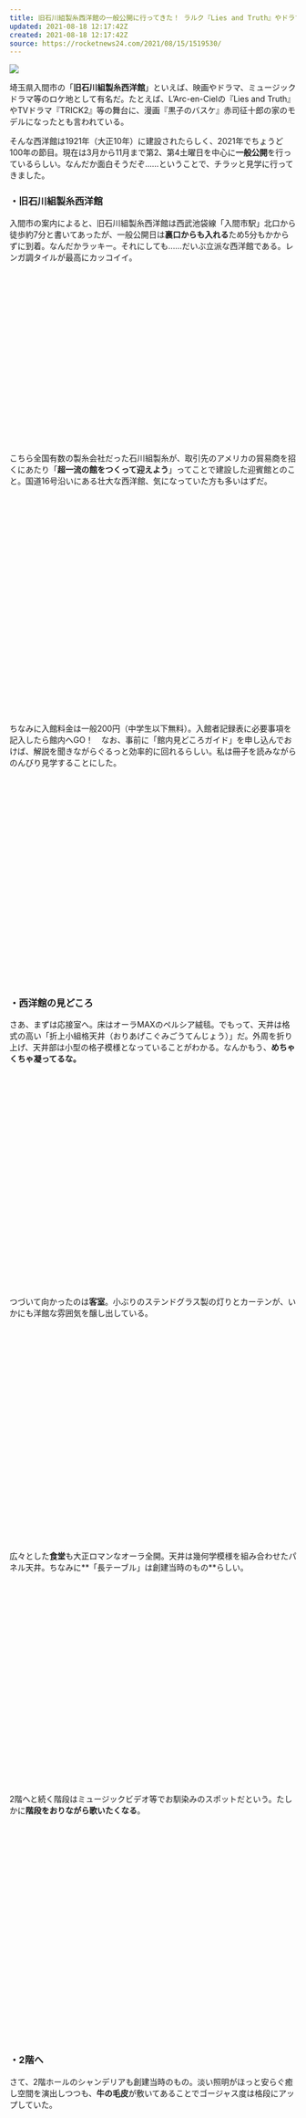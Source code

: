 ```yaml
---
title: 旧石川組製糸西洋館の一般公開に行ってきた！ ラルク『Lies and Truth』やドラマ『TRICK2』など映画やMVのロケ地として有名 埼玉県入間市
updated: 2021-08-18 12:17:42Z
created: 2021-08-18 12:17:42Z
source: https://rocketnews24.com/2021/08/15/1519530/
---
```


![](https://rocketnews24.com/2021/08/15/1519530/480)

埼玉県入間市の「**旧石川組製糸西洋館**」といえば、映画やドラマ、ミュージックドラマ等のロケ地として有名だ。たとえば、L’Arc-en-Cielの『Lies and Truth』やTVドラマ『TRICK2』等の舞台に、漫画『黒子のバスケ』赤司征十郎の家のモデルになったとも言われている。

そんな西洋館は1921年（大正10年）に建設されたらしく、2021年でちょうど100年の節目。現在は3月から11月まで第2、第4土曜日を中心に**一般公開**を行っているらしい。なんだか面白そうだぞ……ということで、チラッと見学に行ってきました。

### ・旧石川組製糸西洋館

入間市の案内によると、旧石川組製糸西洋館は西武池袋線「入間市駅」北口から徒歩約7分と書いてあったが、一般公開日は**裏口からも入れる**ため5分もかからずに到着。なんだかラッキー。それにしても……だいぶ立派な西洋館である。レンガ調タイルが最高にカッコイイ。

![](data:image/svg+xml;base64,PHN2ZyBoZWlnaHQ9IjM4NyIgd2lkdGg9IjY0MCIgeG1sbnM9Imh0dHA6Ly93d3cudzMub3JnLzIwMDAvc3ZnIiB2ZXJzaW9uPSIxLjEiIC8+)

こちら全国有数の製糸会社だった石川組製糸が、取引先のアメリカの貿易商を招くにあたり「**超一流の館をつくって迎えよう**」ってことで建設した迎賓館とのこと。国道16号沿いにある壮大な西洋館、気になっていた方も多いはずだ。

![](data:image/svg+xml;base64,PHN2ZyBoZWlnaHQ9IjQ5MCIgd2lkdGg9IjY0MCIgeG1sbnM9Imh0dHA6Ly93d3cudzMub3JnLzIwMDAvc3ZnIiB2ZXJzaW9uPSIxLjEiIC8+)

ちなみに入館料金は一般200円（中学生以下無料）。入館者記録表に必要事項を記入したら館内へGO！　なお、事前に「館内見どころガイド」を申し込んでおけば、解説を聞きながらぐるっと効率的に回れるらしい。私は冊子を読みながらのんびり見学することにした。

![](data:image/svg+xml;base64,PHN2ZyBoZWlnaHQ9IjQ1OSIgd2lkdGg9IjY0MCIgeG1sbnM9Imh0dHA6Ly93d3cudzMub3JnLzIwMDAvc3ZnIiB2ZXJzaW9uPSIxLjEiIC8+)

### ・西洋館の見どころ

さあ、まずは応接室へ。床はオーラMAXのペルシア絨毯。でもって、天井は格式の高い「折上小組格天井（おりあげこぐみごうてんじょう）」だ。外周を折り上げ、天井部は小型の格子模様となっていることがわかる。なんかもう、**めちゃくちゃ凝ってるな。**

![](data:image/svg+xml;base64,PHN2ZyBoZWlnaHQ9IjQ4MCIgd2lkdGg9IjY0MCIgeG1sbnM9Imh0dHA6Ly93d3cudzMub3JnLzIwMDAvc3ZnIiB2ZXJzaW9uPSIxLjEiIC8+)

つづいて向かったのは**客室**。小ぶりのステンドグラス製の灯りとカーテンが、いかにも洋館な雰囲気を醸し出している。

![](data:image/svg+xml;base64,PHN2ZyBoZWlnaHQ9IjQ4MCIgd2lkdGg9IjY0MCIgeG1sbnM9Imh0dHA6Ly93d3cudzMub3JnLzIwMDAvc3ZnIiB2ZXJzaW9uPSIxLjEiIC8+)

広々とした**食堂**も大正ロマンなオーラ全開。天井は幾何学模様を組み合わせたパネル天井。ちなみに**「長テーブル」は創建当時のもの**らしい。

![](data:image/svg+xml;base64,PHN2ZyBoZWlnaHQ9IjQ1NSIgd2lkdGg9IjY0MCIgeG1sbnM9Imh0dHA6Ly93d3cudzMub3JnLzIwMDAvc3ZnIiB2ZXJzaW9uPSIxLjEiIC8+)

2階へと続く階段はミュージックビデオ等でお馴染みのスポットだという。たしかに**階段をおりながら歌いたくなる**。

![](data:image/svg+xml;base64,PHN2ZyBoZWlnaHQ9IjQ4MCIgd2lkdGg9IjY0MCIgeG1sbnM9Imh0dHA6Ly93d3cudzMub3JnLzIwMDAvc3ZnIiB2ZXJzaW9uPSIxLjEiIC8+)

### ・2階へ

さて、2階ホールのシャンデリアも創建当時のもの。淡い照明がほっと安らぐ癒し空間を演出しつつも、**牛の毛皮**が敷いてあることでゴージャス度は格段にアップしていた。

![](data:image/svg+xml;base64,PHN2ZyBoZWlnaHQ9IjQ4OCIgd2lkdGg9IjY0MCIgeG1sbnM9Imh0dHA6Ly93d3cudzMub3JnLzIwMDAvc3ZnIiB2ZXJzaW9uPSIxLjEiIC8+)

そして赤い絨毯の大広間。イメージどおり、当時は**舞踏会**も催されたという。さらに注目すべきは……

![](data:image/svg+xml;base64,PHN2ZyBoZWlnaHQ9IjQ3MSIgd2lkdGg9IjY0MCIgeG1sbnM9Imh0dHA6Ly93d3cudzMub3JnLzIwMDAvc3ZnIiB2ZXJzaW9uPSIxLjEiIC8+)

100年ぶりに修復されたという**ステンドグラス**。

![](data:image/svg+xml;base64,PHN2ZyBoZWlnaHQ9IjM2MCIgd2lkdGg9IjY0MCIgeG1sbnM9Imh0dHA6Ly93d3cudzMub3JnLzIwMDAvc3ZnIiB2ZXJzaW9uPSIxLjEiIC8+)

こちら「**四君子（蘭・竹・菊・梅）**」を題材にした激レア品とのこと。四君子のステンドグラスは国内で3カ所にしか現存していないそうだ。右端は、特産品・狭山茶の「茶の花と実」をイメージしたものにも見えるという。うむ、たしかに。

**和室もある**……え、和室もあるのかよ。二間続きの本格的すぎる座敷。外国の客人に対し、日本風のもてなしをするための部屋なのだとか。なるほど、部屋ごとに全然雰囲気が違うなァ。

![](data:image/svg+xml;base64,PHN2ZyBoZWlnaHQ9IjQ4MCIgd2lkdGg9IjY0MCIgeG1sbnM9Imh0dHA6Ly93d3cudzMub3JnLzIwMDAvc3ZnIiB2ZXJzaW9uPSIxLjEiIC8+)

また、傷みが激しいため中には入れなかったが**西洋館で最も豪華な造りと言われている貴賓室**もチラッとのぞくことができた。照明器具には石川家の家紋が入っているらしい。

![](data:image/svg+xml;base64,PHN2ZyBoZWlnaHQ9IjU0NCIgd2lkdGg9IjY0MCIgeG1sbnM9Imh0dHA6Ly93d3cudzMub3JnLzIwMDAvc3ZnIiB2ZXJzaW9uPSIxLjEiIC8+)

### ・一般公開のスケジュールは入間市のホームページで

──てな感じで、とにかく見応え満載であった。ロケ地となったミュージックビデオやドラマ等のファンであれば聖地として楽しめるが、創建当初の雰囲気が残る西洋館は**観光地としての魅力も十分にある**ので機会があればぜひ足を運んでみてほしい。一般公開日は市のホームページで確認してみてくれよな！

参考リンク：入間市[「旧石川組製糸西洋館公開のお知らせ」](http://www.city.iruma.saitama.jp/event/event_info/seiyoukan_koukai.html)

執筆：[砂子間正貫](http://rocketnews24.com/author/masanuki-sunakoma/)
Photo：RocketNews24.
▼見どころ満載でした

![](data:image/svg+xml;base64,PHN2ZyBoZWlnaHQ9IjQ1NyIgd2lkdGg9IjY0MCIgeG1sbnM9Imh0dHA6Ly93d3cudzMub3JnLzIwMDAvc3ZnIiB2ZXJzaW9uPSIxLjEiIC8+)

![](data:image/svg+xml;base64,PHN2ZyBoZWlnaHQ9IjQ2MSIgd2lkdGg9IjY0MCIgeG1sbnM9Imh0dHA6Ly93d3cudzMub3JnLzIwMDAvc3ZnIiB2ZXJzaW9uPSIxLjEiIC8+)

![](data:image/svg+xml;base64,PHN2ZyBoZWlnaHQ9IjkwNyIgd2lkdGg9IjY0MCIgeG1sbnM9Imh0dHA6Ly93d3cudzMub3JnLzIwMDAvc3ZnIiB2ZXJzaW9uPSIxLjEiIC8+)

▼旧黒須銀行（西洋館から徒歩約10分）も見学できました

![](data:image/svg+xml;base64,PHN2ZyBoZWlnaHQ9IjM5NiIgd2lkdGg9IjY0MCIgeG1sbnM9Imh0dHA6Ly93d3cudzMub3JnLzIwMDAvc3ZnIiB2ZXJzaW9uPSIxLjEiIC8+)

![](data:image/svg+xml;base64,PHN2ZyBoZWlnaHQ9IjM2MCIgd2lkdGg9IjY0MCIgeG1sbnM9Imh0dHA6Ly93d3cudzMub3JnLzIwMDAvc3ZnIiB2ZXJzaW9uPSIxLjEiIC8+)